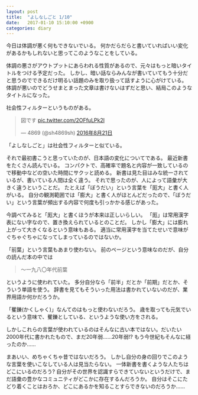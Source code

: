 ```yaml
---
layout: post
title:  "よしなしごと 1/10"
date:   2017-01-10 15:10:00 +0900
categories: diary
---
```


今日は体調が悪く何もできないでいる。
何かだらだらと書いていればいい変化があるかもしれないと思ってこのようなことをしている。

体調の悪さがアウトプットにあらわれる性質があるので、元々はもっと暗いタイトルをつける予定だった。
しかし、暗い話ならみんなが書いていてもう十分だと思うのでできるだけ明るい話題のみを取り扱って話すように心がけている。
体調が悪いのでどうせまとまった文章は書けないはずだと思い、結局このようなタイトルになった。

社会性フィルターというものがある。

<blockquote class="twitter-tweet" data-lang="ja"><p lang="ja" dir="ltr">図です <a href="https://t.co/2OFfuLPk2l">pic.twitter.com/2OFfuLPk2l</a></p>&mdash; 4869 (@sh4869sh) <a href="https://twitter.com/sh4869sh/status/767244989503901696">2016年8月21日</a></blockquote> <script async src="//platform.twitter.com/widgets.js" charset="utf-8"></script>

「よしなしごと」は社会性フィルターと似ている。

それで最初書こうと思っていたのが、日本語の変化についてである。
最近新書をたくさん読んでいる。
コンパクトで、高確率で題名と内容が一致しているので移動中などの空いた時間にサクッと読める。
新書は見た目はみな統一されているが、書いている人間は全く違う。
それで思ったのが、人によって語彙が大きく違うということだ。
たとえば「ぼうだい」という言葉を「厖大」と書く人がいる。
自分の観測範囲では「膨大」と書く人がほとんどだったので、「ぼうだい」という言葉が頻出する内容で何度も引っかかる感じがあった。

今調べてみると「厖大」と書くほうが本来は正しいらしい。
「厖」は常用漢字表にない字なので、置き換えられているとのことだ。
しかし「膨大」には膨れ上がって大きくなるという意味もある。
適当に常用漢字を当てたせいで意味がぐちゃぐちゃになってしまっているのではないか。

「前葉」という言葉もあまり使わない。
前のページという意味なのだが、自分の読んだ本の中では

> 〜一九八〇年代前葉

というように使われていた。
多分自分なら「前半」だとか「前期」だとか、そういう単語を使う。
辞書を見てもそういった用法は書かれていないのだが、業界用語か何かだろうか。

「矍鑠(かくしゃく)」なんてのはもっと使わないだろう。
歳を取っても元気でいるという意味で、矍鑠としている、というような使い方をされる。

しかしこれらの言葉が使われているのはそんなに古い本ではない。だいたい2000年代に書かれたもので、まだ20年弱……20年弱!?
もう今世紀もそんなに経ったのか……

まあいい、めちゃくちゃ昔ではないだろう。
しかし自分の身の回りでこのような言葉を使いこなしている人は見当たらない。
一体新書を書くような人たちはどこにいるのだろう?
自分がその世界を認識すらできていないというだけで、まだ語彙の豊かなコミュニティがどこかに存在するんだろうか。
自分はそこにたどり着くことはおろか、どこにあるかを知ることすらできないのだろうか……